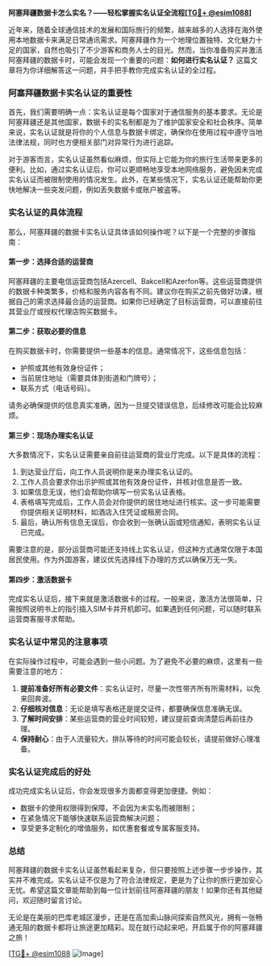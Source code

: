 **阿塞拜疆数据卡怎么实名？——轻松掌握实名认证全流程[[TG💪+ @esim1088](https://t.me/s/esim1088)]**

近年来，随着全球通信技术的发展和国际旅行的频繁，越来越多的人选择在海外使用本地数据卡来满足日常通讯需求。阿塞拜疆作为一个地理位置独特、文化魅力十足的国家，自然也吸引了不少游客和商务人士的目光。然而，当你准备购买并激活阿塞拜疆的数据卡时，可能会发现一个重要的问题：**如何进行实名认证？** 这篇文章将为你详细解答这一问题，并手把手教你完成实名认证的全过程。

### 阿塞拜疆数据卡实名认证的重要性

首先，我们需要明确一点：实名认证是每个国家对于通信服务的基本要求。无论是阿塞拜疆还是其他国家，数据卡的实名制都是为了维护国家安全和社会秩序。简单来说，实名认证就是将你的个人信息与数据卡绑定，确保你在使用过程中遵守当地法律法规，同时也方便相关部门对异常行为进行追踪。

对于游客而言，实名认证虽然看似麻烦，但实际上它能为你的旅行生活带来更多的便利。比如，通过实名认证后，你可以更顺畅地享受本地网络服务，避免因未完成实名认证而被限制使用的情况发生。此外，在某些情况下，实名认证还能帮助你更快地解决一些突发问题，例如丢失数据卡或账户被盗等。

### 实名认证的具体流程

那么，阿塞拜疆的数据卡实名认证具体该如何操作呢？以下是一个完整的步骤指南：

#### 第一步：选择合适的运营商
阿塞拜疆的主要电信运营商包括Azercell、Bakcell和Azerfon等。这些运营商提供的数据卡种类繁多，价格和服务内容各有不同。建议你在购买之前先做好功课，根据自己的需求选择最合适的运营商。如果你已经确定了目标运营商，可以直接前往其营业厅或授权代理店购买数据卡。

#### 第二步：获取必要的信息
在购买数据卡时，你需要提供一些基本的信息。通常情况下，这些信息包括：
- 护照或其他有效身份证件；
- 当前居住地址（需要具体到街道和门牌号）；
- 联系方式（电话号码）。

请务必确保提供的信息真实准确，因为一旦提交错误信息，后续修改可能会比较麻烦。

#### 第三步：现场办理实名认证
大多数情况下，实名认证需要亲自前往运营商的营业厅完成。以下是具体的流程：
1. 到达营业厅后，向工作人员说明你是来办理实名认证的。
2. 工作人员会要求你出示护照或其他有效身份证件，并核对信息是否一致。
3. 如果信息无误，他们会帮助你填写一份实名认证表格。
4. 表格填写完成后，工作人员会对你提供的居住地址进行核实。这一步可能需要你提供相关证明材料，如酒店入住凭证或租房合同。
5. 最后，确认所有信息无误后，你会收到一张确认函或短信通知，表明实名认证已完成。

需要注意的是，部分运营商可能还支持线上实名认证，但这种方式通常仅限于本国居民使用。作为外国游客，建议优先选择线下办理的方式以确保万无一失。

#### 第四步：激活数据卡
完成实名认证后，接下来就是激活数据卡的过程。一般来说，激活方法很简单，只需按照说明书上的指引插入SIM卡并开机即可。如果遇到任何问题，可以随时联系运营商客服寻求帮助。

### 实名认证中常见的注意事项

在实际操作过程中，可能会遇到一些小问题。为了避免不必要的麻烦，这里有一些需要注意的地方：
1. **提前准备好所有必要文件**：实名认证时，尽量一次性带齐所有所需材料，以免来回奔波。
2. **仔细核对信息**：无论是填写表格还是提交证件，都要确保信息准确无误。
3. **了解时间安排**：某些运营商的营业时间较短，建议提前查询清楚后再前往办理。
4. **保持耐心**：由于人流量较大，排队等待的时间可能会较长，请提前做好心理准备。

### 实名认证完成后的好处

成功完成实名认证后，你会发现很多方面都变得更加便捷。例如：
- 数据卡的使用权限得到保障，不会因为未实名而被限制；
- 在紧急情况下能够快速联系运营商解决问题；
- 享受更多定制化的增值服务，如优惠套餐或专属客服支持。

### 总结

阿塞拜疆的数据卡实名认证虽然看起来复杂，但只要按照上述步骤一步步操作，其实并不难完成。实名认证不仅是为了符合法律规定，更是为了让你的旅行更加安心无忧。希望这篇文章能帮助到每一位计划前往阿塞拜疆的朋友！如果你还有其他疑问，欢迎随时留言讨论。

无论是在美丽的巴库老城区漫步，还是在高加索山脉间探索自然风光，拥有一张畅通无阻的数据卡都将让旅途更加精彩。现在就行动起来吧，开启属于你的阿塞拜疆之旅！

[[TG💪+ @esim1088](https://t.me/s/esim1088) ![Image](https://i.postimg.cc/4NQfJmqS/Snipaste-2025-05-13-00-14-12.png)]